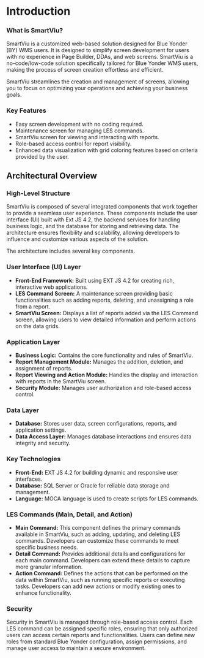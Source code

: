 # Introduction

### What is SmartViu?

SmartViu is a customized web-based solution designed for Blue Yonder (BY) WMS users. It is designed to simplify screen development for users with no experience in Page Builder, DDAs, and web screens. SmartViu is a no-code/low-code solution specifically tailored for Blue Yonder WMS users, making the process of screen creation effortless and efficient.

SmartViu streamlines the creation and management of screens, allowing you to focus on optimizing your operations and achieving your business goals.

### Key Features

- Easy screen development with no coding required.
- Maintenance screen for managing LES commands.
- SmartViu screen for viewing and interacting with reports.
- Role-based access control for report visibility.
- Enhanced data visualization with grid coloring features based on criteria provided by the user.

## Architectural Overview

### High-Level Structure

SmartViu is composed of several integrated components that work together to provide a seamless user experience. These components include the user interface (UI) built with Ext JS 4.2, the backend services for handling business logic, and the database for storing and retrieving data. The architecture ensures flexibility and scalability, allowing developers to influence and customize various aspects of the solution.

The architecture includes several key components.

### User Interface (UI) Layer

- **Front-End Framework:** Built using EXT JS 4.2 for creating rich, interactive web applications.
- **LES Command Screen:** A maintenance screen providing basic functionalities such as adding reports, deleting, and unassigning a role from a report.
- **SmartViu Screen:** Displays a list of reports added via the LES Command screen, allowing users to view detailed information and perform actions on the data grids.

### Application Layer

- **Business Logic:** Contains the core functionality and rules of SmartViu.
- **Report Management Module:** Manages the addition, deletion, and assignment of reports.
- **Report Viewing and Action Module:** Handles the display and interaction with reports in the SmartViu screen.
- **Security Module:** Manages user authorization and role-based access control.

### Data Layer

- **Database:** Stores user data, screen configurations, reports, and application settings.
- **Data Access Layer:** Manages database interactions and ensures data integrity and security.

### Key Technologies

- **Front-End:** EXT JS 4.2 for building dynamic and responsive user interfaces.
- **Database:** SQL Server or Oracle for reliable data storage and management.
- **Language:** MOCA language is used to create scripts for LES commands.

### LES Commands (Main, Detail, and Action)

- **Main Command:** This component defines the primary commands available in SmartViu, such as adding, updating, and deleting LES commands. Developers can customize these commands to meet specific business needs.
- **Detail Command:** Provides additional details and configurations for each main command. Developers can extend these details to capture more granular information.
- **Action Command:** Defines the actions that can be performed on the data within SmartViu, such as running specific reports or executing tasks. Developers can add new actions or modify existing ones to enhance functionality.

### Security

Security in SmartViu is managed through role-based access control. Each LES command can be assigned specific roles, ensuring that only authorized users can access certain reports and functionalities. Users can define new roles from standard Blue Yonder configuration, assign permissions, and manage user access to maintain a secure environment.

